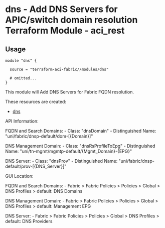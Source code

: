 # dns - Add DNS Servers for APIC/switch domain resolution Terraform Module - aci_rest

## Usage

```hcl
module "dns" {

  source = "terraform-aci-fabric//modules/dns"

  # omitted...
}
```

This module will Add DNS Servers for Fabric FQDN resolution.

These resources are created:

* [dns](https://registry.terraform.io/providers/CiscoDevNet/aci/latest/docs/resources/rest)

API Information:

FQDN and Search Domains:
*-* Class: "dnsDomain"
*-* Distinguished Name: "uni/fabric/dnsp-default/dom-[{Domain}]"

DNS Management Domain:
*-* Class: "dnsRsProfileToEpg"
*-* Distinguished Name: "uni/tn-mgmt/mgmtp-default/{Mgmt_Domain}-{EPG}"

DNS Server:
*-* Class: "dnsProv"
*-* Distinguished Name: "uni/fabric/dnsp-default/prov-[{DNS_Server}]"

GUI Location:

FQDN and Search Domains:
*-* Fabric > Fabric Policies > Policies > Global > DNS Profiles > default: DNS Domains

DNS Management Domain:
*-* Fabric > Fabric Policies > Policies > Global > DNS Profiles > default: Management EPG

DNS Server:
*-* Fabric > Fabric Policies > Policies > Global > DNS Profiles > default: DNS Providers

